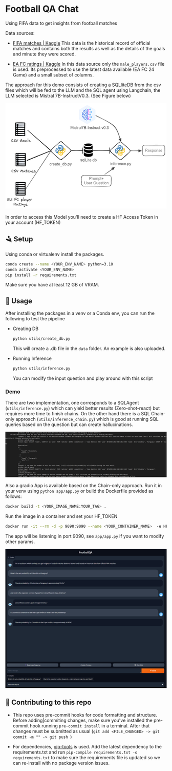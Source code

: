 # Football QA Chat

Using FIFA data to get insights from football matches

Data sources:
- [FIFA matches | Kaggle](https://www.kaggle.com/datasets/zeesolver/fifa-results?resource=download)
    This data is the historical record of official matches and contains both the results as well as the details of the goals and minute they were scored.

- [EA FC ratings | Kaggle](https://www.kaggle.com/datasets/stefanoleone992/ea-sports-fc-24-complete-player-dataset?select=male_players.csv)
    In this data source only the `male_players.csv` file is used. Its preprocessed to use the latest data available (EA FC 24 Game) and a small subset of columns.

The approach for this demo consists of creating a SQLliteDB from the csv files which will be fed to the LLM and the SQL agent using Langchain, the LLM selected is Mistral 7B-InstructV0.3. (See Figure below)

![img](./data/description.png)

In order to access this Model you'll need to create a HF Access Token in your account (HF_TOKEN)

## 🪒 Setup

Using conda or virtualenv install the packages.

```bash
conda create --name <YOUR_ENV_NAME> python=3.10
conda activate <YOUR_ENV_NAME>
pip install -r requirements.txt
```

Make sure you have at least 12 GB of VRAM.

## 🐍 Usage

After installing the packages in a venv or a Conda env, you can run the following to test the pipeline


- Creating DB
    ```bash
    python utils/create_db.py
    ```

    This will create a .db file in the `data` folder. An example is also uploaded.

- Running Inference

    ```bash
    python utils/inference.py
    ```
    You can modify the input question and play around with this script

### Demo

There are two implementation, one corresponds to a SQLAgent (`utils/inference.py`) which can yield better results (Zero-shot-react) but requires more time to finish chains. On the other hand there is a SQL Chain-only approach (`utils/inference_chain.py`) which is good at running SQL queries based on the question but can create hallucinations.

![img2](./data/demo.png)

Also a gradio App is available based on the Chain-only approach. Run it in your venv using `python app/app.py` or build the Dockerfile provided as follows:

```bash
docker build -t <YOUR_IMAGE_NAME:YOUR_TAG> .
```

Run the image in a container and set your HF_TOKEN

```bash
docker run -it --rm -d -p 9090:9090 --name <YOUR_CONTAINER_NAME>  -e HF_TOKEN=<YOUR_HF_TOKEN> --gpus "0" --ipc=host --ulimit memlock=-1 <YOUR_IMAGE_NAME:YOUR_TAG>
```

The app will be listening in port 9090, see `app/app.py` if you want to modify other params.

![img3](./data/app-demo.png)

## 🤿 Contributing to this repo

- This repo uses pre-commit hooks for code formatting and structure. Before adding|commiting changes, make sure you've installed the pre-commit hook running `pre-commit install` in a terminal. After that changes must be submitted as usual (`git add <FILE_CHANGED> -> git commit -m "" -> git push `)

- For dependencies, [pip-tools](https://github.com/jazzband/pip-tools) is used. Add the latest dependency to the requirements.txt and run  `pip-compile requirements.txt -o requirements.txt` to make sure the requirements file is updated so we can re-install with no package version issues.
